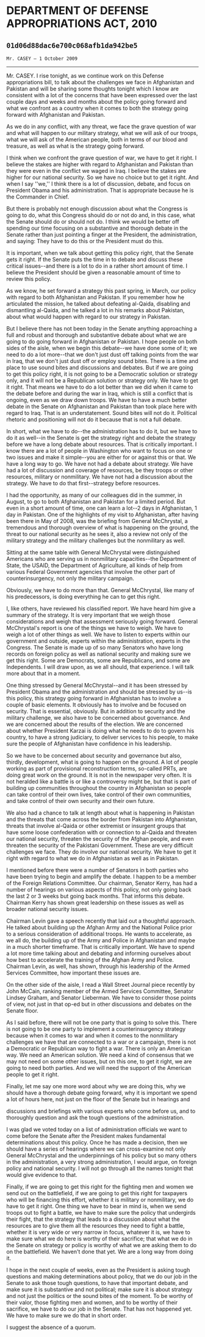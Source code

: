 # DEPARTMENT OF DEFENSE APPROPRIATIONS ACT, 2010
## `01d06d88dac6e700c068afb1da942be5`
`Mr. CASEY — 1 October 2009`

---


Mr. CASEY. I rise tonight, as we continue work on this Defense 
appropriations bill, to talk about the challenges we face in 
Afghanistan and Pakistan and will be sharing some thoughts tonight 
which I know are consistent with a lot of the concerns that have been 
expressed over the last couple days and weeks and months about the 
policy going forward and what we confront as a country when it comes to 
both the strategy going forward with Afghanistan and Pakistan.

As we do in any conflict, with any threat, we face the grave question 
of war and what will happen to our military strategy, what we will ask 
of our troops, what we will ask of the American people, both in terms 
of our blood and treasure, as well as what is the strategy going 
forward.

I think when we confront the grave question of war, we have to get it 
right. I believe the stakes are higher with regard to Afghanistan and 
Pakistan than they were even in the conflict we waged in Iraq. I 
believe the stakes are higher for our national security. So we have no 
choice but to get it right. And when I say ''we,'' I think there is a 
lot of discussion, debate, and focus on President Obama and his 
administration. That is appropriate because he is the Commander in 
Chief.

But there is probably not enough discussion about what the Congress 
is going to do, what this Congress should do or not do and, in this 
case, what the Senate should do or should not do. I think we would be 
better off spending our time focusing on a substantive and thorough 
debate in the Senate rather than just pointing a finger at the 
President, the administration, and saying: They have to do this or the 
President must do this.



It is important, when we talk about getting this policy right, that 
the Senate gets it right. If the Senate puts the time in to debate and 
discuss these critical issues--and there is a lot to do in a rather 
short amount of time. I believe the President should be given a 
reasonable amount of time to review this policy.

As we know, he set forward a strategy this past spring, in March, our 
policy with regard to both Afghanistan and Pakistan. If you remember 
how he articulated the mission, he talked about defeating al-Qaida, 
disabling and dismantling al-Qaida, and he talked a lot in his remarks 
about Pakistan, about what would happen with regard to our strategy in 
Pakistan.

But I believe there has not been today in the Senate anything 
approaching a full and robust and thorough and substantive debate about 
what we are going to do going forward in Afghanistan or Pakistan. I 
hope people on both sides of the aisle, when we begin this debate--we 
have done some of it; we need to do a lot more--that we don't just dust 
off talking points from the war in Iraq, that we don't just dust off or 
employ sound bites. There is a time and place to use sound bites and 
discussions and debates. But if we are going to get this policy right, 
it is not going to be a Democratic solution or strategy only, and it 
will not be a Republican solution or strategy only. We have to get it 
right. That means we have to do a lot better than we did when it came 
to the debate before and during the war in Iraq, which is still a 
conflict that is ongoing, even as we draw down troops. We have to have 
a much better debate in the Senate on Afghanistan and Pakistan than 
took place here with regard to Iraq. That is an understatement. Sound 
bites will not do it. Political rhetoric and positioning will not do it 
because that is not a full debate.


In short, what we have to do--the administration has to do it, but we 
have to do it as well--in the Senate is get the strategy right and 
debate the strategy before we have a long debate about resources. That 
is critically important. I know there are a lot of people in Washington 
who want to focus on one or two issues and make it simple--you are 
either for or against this or that. We have a long way to go. We have 
not had a debate about strategy. We have had a lot of discussion and 
coverage of resources, be they troops or other resources, military or 
nonmilitary. We have not had a discussion about the strategy. We have 
to do that first--strategy before resources.

I had the opportunity, as many of our colleagues did in the summer, 
in August, to go to both Afghanistan and Pakistan for a limited period. 
But even in a short amount of time, one can learn a lot--2 days in 
Afghanistan, 1 day in Pakistan. One of the highlights of my visit to 
Afghanistan, after having been there in May of 2008, was the briefing 
from General McChrystal, a tremendous and thorough overview of what is 
happening on the ground, the threat to our national security as he sees 
it, also a review not only of the military strategy and the military 
challenges but the nonmilitary as well.

Sitting at the same table with General McChrystal were distinguished 
Americans who are serving us in nonmilitary capacities--the Department 
of State, the USAID, the Department of Agriculture, all kinds of help 
from various Federal Government agencies that involve the other part of 
counterinsurgency, not only the military campaign.

Obviously, we have to do more than that. General McChrystal, like 
many of his predecessors, is doing everything he can to get this right.

I, like others, have reviewed his classified report. We have heard 
him give a summary of the strategy. It is very important that we weigh 
those considerations and weigh that assessment seriously going forward. 
General McChrystal's report is one of the things we have to weigh. We 
have to weigh a lot of other things as well. We have to listen to 
experts within our government and outside, experts within the 
administration, experts in the Congress. The Senate is made up of so 
many Senators who have long records on foreign policy as well as 
national security and making sure we get this right. Some are 
Democrats, some are Republicans, and some are Independents. I will draw 
upon, as we all should, that experience. I will talk more about that in 
a moment.

One thing stressed by General McChrystal--and it has been stressed by 
President Obama and the administration and should be stressed by us--is 
this policy, this strategy going forward in Afghanistan has to involve 
a couple of basic elements. It obviously has to involve and be focused 
on security. That is essential, obviously. But in addition to security 
and the military challenge, we also have to be concerned about 
governance. And we are concerned about the results of the election. We 
are concerned about whether President Karzai is doing what he needs to 
do to govern his country, to have a strong judiciary, to deliver 
services to his people, to make sure the people of Afghanistan have 
confidence in his leadership.

So we have to be concerned about security and governance but also, 
thirdly, development, what is going to happen on the ground. A lot of 
people working as part of provisional reconstruction terms, so-called 
PRTs, are doing great work on the ground. It is not in the newspaper 
very often. It is not heralded like a battle is or like a controversy 
might be, but that is part of building up communities throughout the 
country in Afghanistan so people can take control of their own lives, 
take control of their own communities, and take control of their own 
security and their own future.

We also had a chance to talk at length about what is happening in 
Pakistan and the threats that come across the border from Pakistan into 
Afghanistan, threats that involve al-Qaida or other extremist or 
insurgent groups that have some loose confederation with or connection 
to al-Qaida and threaten our national security, threaten the security 
of the Afghan people, and even threaten the security of the Pakistani 
Government. These are very difficult challenges we face. They do 
involve our national security. We have to get it right with regard to 
what we do in Afghanistan as well as in Pakistan.

I mentioned before there were a number of Senators in both parties 
who have been trying to begin and amplify the debate. I happen to be a 
member of the Foreign Relations Committee. Our chairman, Senator Kerry, 
has had a number of hearings on various aspects of this policy, not 
only going back the last 2 or 3 weeks but going back months. That 
informs this debate. Chairman Kerry has shown great leadership on these 
issues as well as broader national security issues.

Chairman Levin gave a speech recently that laid out a thoughtful 
approach. He talked about building up the Afghan Army and the National 
Police prior to a serious consideration of additional troops. He wants 
to accelerate, as we all do, the building up of the Army and Police in 
Afghanistan and maybe in a much shorter timeframe. That is critically 
important. We have to spend a lot more time talking about and debating 
and informing ourselves about how best to accelerate the training of 
the Afghan Army and Police. Chairman Levin, as well, has shown, through 
his leadership of the Armed Services Committee, how important these 
issues are.

On the other side of the aisle, I read a Wall Street Journal piece 
recently by John McCain, ranking member of the Armed Services 
Committee, Senator Lindsey Graham, and Senator Lieberman. We have to 
consider those points of view, not just in that op-ed but in other 
discussions and debates on the Senate floor.

As I said before, there will not be one party that is going to solve 
this. There is not going to be one party to implement a 
counterinsurgency strategy because when it comes to war and when it 
comes to the nonmilitary challenges we have that are connected to a war 
or a campaign, there is not a Democratic or Republican way to fight a 
war. There is only an American way. We need an American solution. We 
need a kind of consensus that we may not need on some other issues, but 
on this one, to get it right, we are going to need both parties. And we 
will need the support of the American people to get it right.

Finally, let me say one more word about why we are doing this, why we 
should have a thorough debate going forward, why it is important we 
spend a lot of hours here, not just on the floor of the Senate but in 
hearings and


discussions and briefings with various experts who come before us, and 
to thoroughly question and ask the tough questions of the 
administration.

I was glad we voted today on a list of administration officials we 
want to come before the Senate after the President makes fundamental 
determinations about this policy. Once he has made a decision, then we 
should have a series of hearings where we can cross-examine not only 
General McChrystal and the underpinnings of his policy but so many 
others in the administration, a very strong administration, I would 
argue, on foreign policy and national security. I will not go through 
all the names tonight that would give evidence to that.

Finally, if we are going to get this right for the fighting men and 
women we send out on the battlefield, if we are going to get this right 
for taxpayers who will be financing this effort, whether it is military 
or nonmilitary, we do have to get it right. One thing we have to bear 
in mind is, when we send troops out to fight a battle, we have to make 
sure the policy that undergirds their fight, that the strategy that 
leads to a discussion about what the resources are to give them all the 
resources they need to fight a battle, whether it is very wide or very 
narrow in focus, whatever it is, we have to make sure what we do here 
is worthy of their sacrifice; that what we do in the Senate on strategy 
or policy is worthy of what we are asking them to do on the 
battlefield. We haven't done that yet. We are a long way from doing it.

I hope in the next couple of weeks, even as the President is asking 
tough questions and making determinations about policy, that we do our 
job in the Senate to ask those tough questions, to have that important 
debate, and make sure it is substantive and not political; make sure it 
is about strategy and not just the politics or the sound bites of the 
moment. To be worthy of their valor, those fighting men and women, and 
to be worthy of their sacrifice, we have to do our job in the Senate. 
That has not happened yet. We have to make sure we do that in short 
order.

I suggest the absence of a quorum.